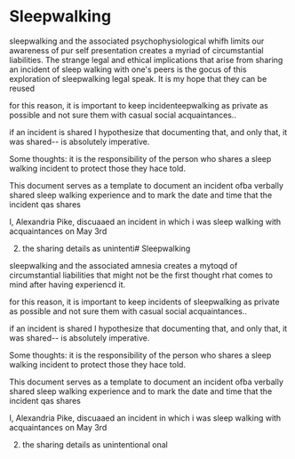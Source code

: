 # Sleepwalking

sleepwalking and the associated psychophysiological whifh limits our awareness of pur self presentation creates a myriad of circumstantial liabilities. The strange legal and ethical implications that arise from sharing an incident of sleep walking with one's peers is the gocus of this exploration of sleepwalking legal speak. It is my hope that they can be reused 

for this reason, it is important to keep incidenteepwalking as private as possible and not sure them with casual social acquaintances.. 

if an incident is shared I hypothesize that documenting that, and only that, it was shared-- is absolutely imperative. 

Some thoughts: it is the responsibility of the person who shares a sleep walking incident to protect those they hace told. 

This document serves as a template to document an incident ofba verbally shared sleep walking experience and to mark the date and time that the incident qas shares  

I, Alexandria Pike, discuaaed an incident in which i was sleep walking with acquaintances on May 3rd 

2. the sharing details as unintenti# Sleepwalking

sleepwalking and the associated amnesia creates a mytoqd of circumstantial liabilities that might not be the first thought rhat comes to mind after having experiencd it.

for this reason, it is important to keep incidents of sleepwalking as private as possible and not sure them with casual social acquaintances.. 

if an incident is shared I hypothesize that documenting that, and only that, it was shared-- is absolutely imperative. 

Some thoughts: it is the responsibility of the person who shares a sleep walking incident to protect those they hace told. 

This document serves as a template to document an incident ofba verbally shared sleep walking experience and to mark the date and time that the incident qas shares  

I, Alexandria Pike, discuaaed an incident in which i was sleep walking with acquaintances on May 3rd 

2. the sharing details as unintentional onal 
